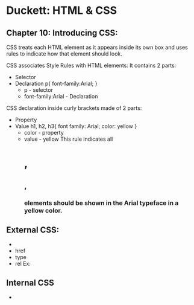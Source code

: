 # Duckett: HTML & CSS

## Chapter 10: Introducing CSS:
 CSS treats each HTML element as it appears inside its own box and uses rules to indicate how that element should look.

 CSS associates Style Rules with HTML elements:
 It contains 2 parts:
 * Selector
 * Declaration
p{
    font-family:Arial;
}
   * p - selector
   * font-family:Arial - Declaration

CSS declaration inside curly brackets made of 2 parts:
* Property
* Value
h1, h2, h3{
    font family: Arial;
    color: yellow
}
  * color - property
  * value - yellow
This rule indicates all <h1>,<h2>,<h3> elements should be shown in the Arial typeface in a yellow color. 

## External CSS:
 * <link>
 * href
 * type
 * rel
Ex: <link href="css/styles.css" type="text/css"
       rel="stylesheet"/>
## Internal CSS
  * <style>
Ex: <style type="text/css">
It usually sits inside <head> element of the page.

## CSS Selectors:
* Universal Selector: `* {}` targets all elements on the page
* Type Selector: `h1, h2, h3, {}` targets <h1>, <h2>, <h3> elements.
* Class Selector: `.note {}` targets any element whose id attribute has a value of note. 
* ID selector: `#introduction {}` targets the element whose id attribute has a value of introduction.
* Child Selector: `li>a {}` targets any <a> element that are children of <li> element. 
* Descendant Selector: `li a {}` targets any <a> element that sits inside of <li> element. . 
* Adjacent Sibling Selector: `h2 + p {}` targets the first <p> element after any <h1> . 
* General Sibling Selector: `h2~p {}` If you had two <p> elements that are siblings of an <h1> element this rule would apply to both.

## Cascade Rules:
* LAST RULE: If the two selectors are identical, the second will take precedence.
* If one selector is more specific than the others, the specific rule will take precedence.
* `!important`after any property value indicates that it is more priority.

## Chapter 11: Color
There are 3 ways to specify colors in CSS:
 * RGB values
   * Ex: rgb(100,100,90)
* hex codes
   * Ex: #ee3e80
* color names
   * Ex: DarkCyan


[<---Back](README.md)